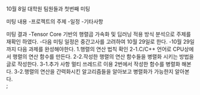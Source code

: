 10월 8일 
대학원 팀원들과 첫번째 미팅

미팅 내용
  -프로젝트의 주제 
  -일정
  -기타사항

미팅 결과
  -Tensor Core 기반의 행렬곱 가속화 및 딥러닝 적용 방식 분석으로 주제를 재확인 하였다.
  -다음 미팅 일정은 중간고사를 고려하여 10월 29일로 한다.
  -10월 29일 까지 다음 과제를 완성해야한다.
    1.행렬의 연산 법칙 확인
    2-1.C/C++ 언어로 CPU상에서 행렬의 연산 함수를 만든다. 
    2-2.작성한 행렬의 연산 함수들을 병렬화 시키는 방법을 글로 작성한다.
    3-1.추가 사항 멀티 쓰레드르 이용 2번에서 작성한 함수를 병렬화 해본다.
    3-2.행렬의 연산을 간력화시킨 알고리즘들을 알아보고 병렬화가 가능한지 알아본다.   
;
